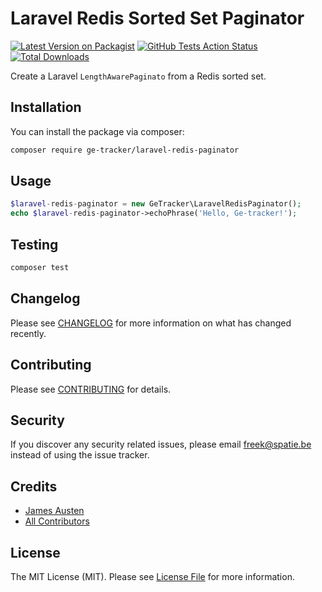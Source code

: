 # Laravel Redis Sorted Set Paginator

[![Latest Version on Packagist](https://img.shields.io/packagist/v/spatie/laravel-redis-paginator.svg?style=flat-square)](https://packagist.org/packages/spatie/laravel-redis-paginator)
[![GitHub Tests Action Status](https://img.shields.io/github/workflow/status/spatie/laravel-redis-paginator/run-tests?label=tests)](https://github.com/spatie/laravel-redis-paginator/actions?query=workflow%3Arun-tests+branch%3Amaster)
[![Total Downloads](https://img.shields.io/packagist/dt/spatie/laravel-redis-paginator.svg?style=flat-square)](https://packagist.org/packages/spatie/laravel-redis-paginator)


Create a Laravel `LengthAwarePaginato` from a Redis sorted set.

## Installation

You can install the package via composer:

```bash
composer require ge-tracker/laravel-redis-paginator
```

## Usage

``` php
$laravel-redis-paginator = new GeTracker\LaravelRedisPaginator();
echo $laravel-redis-paginator->echoPhrase('Hello, Ge-tracker!');
```

## Testing

``` bash
composer test
```

## Changelog

Please see [CHANGELOG](CHANGELOG.md) for more information on what has changed recently.

## Contributing

Please see [CONTRIBUTING](CONTRIBUTING.md) for details.

## Security

If you discover any security related issues, please email freek@spatie.be instead of using the issue tracker.

## Credits

- [James Austen](https://github.com/gtjamesa)
- [All Contributors](../../contributors)

## License

The MIT License (MIT). Please see [License File](LICENSE.md) for more information.
